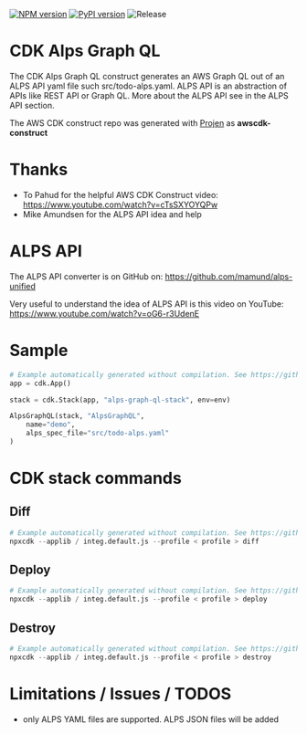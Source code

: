 [![NPM version](https://badge.fury.io/js/cdk-alps-graph-ql.svg)](https://badge.fury.io/js/cdk-alps-graph-ql)
[![PyPI version](https://badge.fury.io/py/cdk-alps-graph-ql.svg)](https://badge.fury.io/py/cdk-alps-graph-ql)
![Release](https://github.com/mmuller88/cdk-alps-graph-ql/workflows/Release/badge.svg)

# CDK Alps Graph QL

The CDK Alps Graph QL construct generates an AWS Graph QL out of an ALPS API yaml file such src/todo-alps.yaml. ALPS API is an abstraction of APIs like REST API or Graph QL. More about the ALPS API see in the ALPS API section.

The AWS CDK construct repo was generated with [Projen](https://github.com/projen/projen) as **awscdk-construct**

# Thanks

* To Pahud for the helpful AWS CDK Construct video: https://www.youtube.com/watch?v=cTsSXYOYQPw
* Mike Amundsen for the ALPS API idea and help

# ALPS API

The ALPS API converter is on GitHub on: https://github.com/mamund/alps-unified

Very useful to understand the idea of ALPS API is this video on YouTube: https://www.youtube.com/watch?v=oG6-r3UdenE

# Sample

```python
# Example automatically generated without compilation. See https://github.com/aws/jsii/issues/826
app = cdk.App()

stack = cdk.Stack(app, "alps-graph-ql-stack", env=env)

AlpsGraphQL(stack, "AlpsGraphQL",
    name="demo",
    alps_spec_file="src/todo-alps.yaml"
)
```

# CDK stack commands

## Diff

```python
# Example automatically generated without compilation. See https://github.com/aws/jsii/issues/826
npxcdk --applib / integ.default.js --profile < profile > diff
```

## Deploy

```python
# Example automatically generated without compilation. See https://github.com/aws/jsii/issues/826
npxcdk --applib / integ.default.js --profile < profile > deploy
```

## Destroy

```python
# Example automatically generated without compilation. See https://github.com/aws/jsii/issues/826
npxcdk --applib / integ.default.js --profile < profile > destroy
```

# Limitations / Issues / TODOS

* only ALPS YAML files are supported. ALPS JSON files will be added
